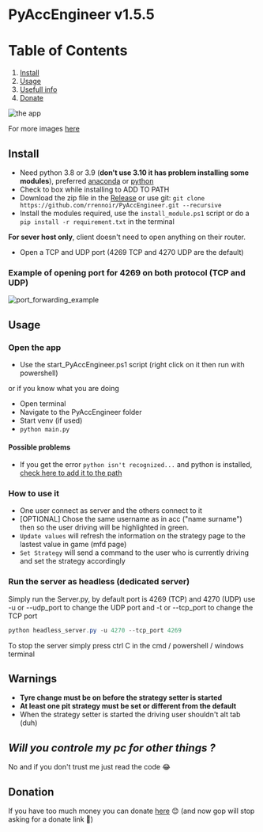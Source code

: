 # PyAccEngineer v1.5.5

# Table of Contents

1. [Install](#install)
2. [Usage](#usage)
3. [Usefull info](#warnings)
4. [Donate](#donation)

![the app](https://i.imgur.com/VX4aXGm.png)

For more images [here](https://imgur.com/a/ZlYYni5)

## Install

- Need python 3.8 or 3.9 (**don't use 3.10 it has problem installing some modules**), preferred [anaconda](https://www.anaconda.com/products/individual) or [python](https://www.python.org/downloads/)
- Check to box while installing to ADD TO PATH
- Download the zip file in the [Release](https://github.com/rrennoir/PyAccEngineer/releases) or use git: `git clone https://github.com/rrennoir/PyAccEngineer.git --recursive`
- Install the modules required, use the `install_module.ps1` script or do a `pip install -r requirement.txt` in the terminal

**For sever host only**, client doesn't need to open anything on their router.
- Open a TCP and UDP port (4269 TCP and 4270 UDP are the default)

### Example of opening port for 4269 on both protocol (TCP and UDP)

![port_forwarding_example](https://user-images.githubusercontent.com/32205591/145807682-943e091b-3cd3-4818-b71d-825ce2d52b37.png)

## Usage

### Open the app

- Use the start_PyAccEngineer.ps1 script (right click on it then run with powershell)

or if you know what you are doing

- Open terminal
- Navigate to the PyAccEngineer folder
- Start venv (if used)
- `python main.py`

#### Possible problems

- If you get the error `python isn't recognized...` and python is installed, [check here to add it to the path](https://www.educative.io/edpresso/how-to-add-python-to-path-variable-in-windows)

### How to use it

- One user connect as server and the others connect to it
- [OPTIONAL] Chose the same username as in acc ("name surname") then so the user driving will be highlighted in green.
- `Update values` will refresh the information on the strategy page to the lastest value in game (mfd page)
- `Set Strategy` will send a command to the user who is currently driving and set the strategy accordingly

### Run the server as headless (dedicated server)

Simply run the Server.py, by default port is 4269 (TCP) and 4270 (UDP) use -u or --udp_port to change the UDP port and -t or --tcp_port to change the TCP port


```powershell
python headless_server.py -u 4270 --tcp_port 4269
```

To stop the server simply press ctrl C in the cmd / powershell / windows terminal

## **Warnings**

- **Tyre change must be on before the strategy setter is started**
- **At least one pit strategy must be set or different from the default**
- When the strategy setter is started the driving user shouldn't alt tab (duh)

## ***Will you controle my pc for other things ?***

No and if you don't trust me just read the code 😂

## Donation

If you have too much money you can donate [here](https://www.paypal.com/donate?hosted_button_id=H8LHDCTB7R2KC) 😊
(and now gop will stop asking for a donate link 🐒)
